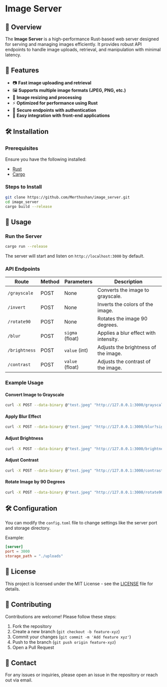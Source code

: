# Image Server

## 📌 Overview

The **Image Server** is a high-performance Rust-based web server designed for serving and managing images efficiently. It provides robust API endpoints to handle image uploads, retrieval, and manipulation with minimal latency.

## 🚀 Features

- 📷 **Fast image uploading and retrieval**
- 🖼️ **Supports multiple image formats (JPEG, PNG, etc.)**
- 🔄 **Image resizing and processing**
- ⚡ **Optimized for performance using Rust**
- 🔐 **Secure endpoints with authentication**
- 📁 **Easy integration with front-end applications**

## 🛠️ Installation

### Prerequisites

Ensure you have the following installed:

- [Rust](https://www.rust-lang.org/tools/install)
- [Cargo](https://doc.rust-lang.org/cargo/)

### Steps to Install

```sh
git clone https://github.com/Merthoshan/image_server.git
cd image_server
cargo build --release
```

## 🔧 Usage

### Run the Server

```sh
cargo run --release
```

The server will start and listen on `http://localhost:3000` by default.

### API Endpoints

| Route            | Method | Parameters                   | Description                           |
|-----------------|--------|-----------------------------|---------------------------------------|
| `/grayscale`    | POST   | None                        | Converts the image to grayscale.      |
| `/invert`       | POST   | None                        | Inverts the colors of the image.      |
| `/rotate90`     | POST   | None                        | Rotates the image 90 degrees.         |
| `/blur`         | POST   | `sigma` (float)             | Applies a blur effect with intensity. |
| `/brightness`   | POST   | `value` (int)               | Adjusts the brightness of the image.  |
| `/contrast`     | POST   | `value` (float)             | Adjusts the contrast of the image.    |

### Example Usage

#### Convert Image to Grayscale

```sh
curl -X POST --data-binary @"test.jpeg" "http://127.0.0.1:3000/grayscale" --output grayscale.jpeg
```

#### Apply Blur Effect

```sh
curl -X POST --data-binary @"test.jpeg" "http://127.0.0.1:3000/blur?sigma=2.0" --output blurred.jpeg
```

#### Adjust Brightness

```sh
curl -X POST --data-binary @"test.jpeg" "http://127.0.0.1:3000/brightness?value=10" --output brightened.jpeg
```

#### Adjust Contrast

```sh
curl -X POST --data-binary @"test.jpeg" "http://127.0.0.1:3000/contrast?value=1.5" --output contrast.jpeg
```

#### Rotate Image by 90 Degrees

```sh
curl -X POST --data-binary @"test.jpeg" "http://127.0.0.1:3000/rotate90" --output rotated.jpeg
```

## 🛠 Configuration

You can modify the `config.toml` file to change settings like the server port and storage directory.

Example:

```toml
[server]
port = 3000
storage_path = "./uploads"
```

## 📜 License

This project is licensed under the MIT License - see the [LICENSE](LICENSE) file for details.

## 🤝 Contributing

Contributions are welcome! Please follow these steps:

1. Fork the repository
2. Create a new branch (`git checkout -b feature-xyz`)
3. Commit your changes (`git commit -m 'Add feature xyz'`)
4. Push to the branch (`git push origin feature-xyz`)
5. Open a Pull Request

## 📧 Contact

For any issues or inquiries, please open an issue in the repository or reach out via email.

